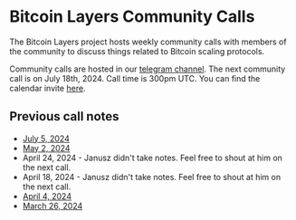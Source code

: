 # Bitcoin Layers Community Calls

The Bitcoin Layers project hosts weekly community calls with members of the community to discuss things related to Bitcoin scaling protocols.

Community calls are hosted in our [telegram channel](https://t.me/+8rv-1I2gkmQ4ZmJh). The next community call is on July 18th, 2024. Call time is 300pm UTC. You can find the calendar invite [here](https://calendar.google.com/calendar/event?action=TEMPLATE&tmeid=MXNpNzRqa3RpdWFqOHRwY2Zya3QwOWltc2wgY19iMzgyNWQ2Y2VkZGI2MzZlZWYxZTg2ZjgyM2RkYTEyN2ExZTViOGQ2ZGJlNzNmYmZmZGRjOTNkNmU2YTE5NjIyQGc&tmsrc=c_b3825d6ceddb636eef1e86f823dda127a1e5b8d6dbe73fbffddc93d6e6a19622%40group.calendar.google.com).

## Previous call notes

- [July 5, 2024](https://github.com/bitcoinlayers/community-calls/blob/main/notes/2024-07-05.md)
- [May 2, 2024](https://github.com/bitcoinlayers/community-calls/blob/main/notes/2024-05-02.md)
- April 24, 2024 - Janusz didn't take notes. Feel free to shout at him on the next call.
- April 18, 2024 - Janusz didn't take notes. Feel free to shout at him on the next call.
- [April 4, 2024](https://github.com/bitcoinlayers/community-calls/blob/main/notes/2024-04-04.md)
- [March 26, 2024](https://github.com/bitcoinlayers/community-calls/blob/main/notes/03-27-2024.md)
